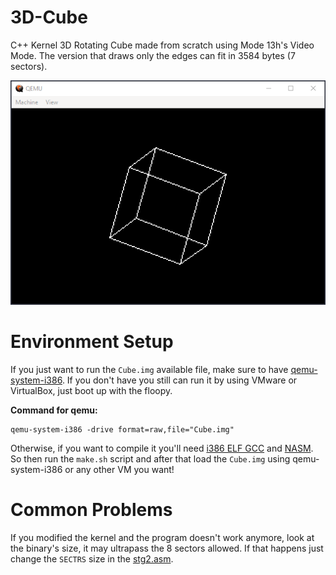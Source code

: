 # 3D-Cube
C++ Kernel 3D Rotating Cube made from scratch using Mode 13h's Video Mode. The version that draws only the edges can fit in 3584 bytes (7 sectors).

![Screenshot](Screenshots/Screenshot_1.png)

# Environment Setup
If you just want to run the `Cube.img` available file, make sure to have [qemu-system-i386](https://www.qemu.org/download/). If you don't have you still can run it by using VMware or VirtualBox, just boot up with the floopy.

<b>Command for qemu:</b>
```
qemu-system-i386 -drive format=raw,file="Cube.img"
```

Otherwise, if you want to compile it you'll need [i386 ELF GCC](https://github.com/mell-o-tron/MellOs/blob/main/A_Setup/setup-gcc-debian.sh) and [NASM](https://www.nasm.us/). So then run the `make.sh` script and after that load the `Cube.img` using qemu-system-i386 or any other VM you want!

# Common Problems
If you modified the kernel and the program doesn't work anymore, look at the binary's size, it may ultrapass the 8 sectors allowed. If that happens just change the `SECTRS` size in the [stg2.asm](./Bootloader/stg2.asm).
